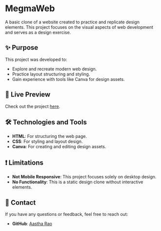 # MegmaWeb

A basic clone of a website created to practice and replicate design elements. This project focuses on the visual aspects of web development and serves as a design exercise.

## ✨ Purpose
This project was developed to:
- Explore and recreate modern web design.
- Practice layout structuring and styling.
- Gain experience with tools like Canva for design assets.

## 🚀 Live Preview
Check out the project [here](https://aastharao1610.github.io/MegmaWeb/).

## 🛠️ Technologies and Tools
- **HTML**: For structuring the web page.
- **CSS**: For styling and layout design.
- **Canva**: For creating and editing design assets.

## ❗ Limitations
- **Not Mobile Responsive**: This project focuses solely on desktop design.
- **No Functionality**: This is a static design clone without interactive elements.


## 📩 Contact
If you have any questions or feedback, feel free to reach out:
- **GitHub**: [Aastha Rao](https://github.com/aastharao1610)
